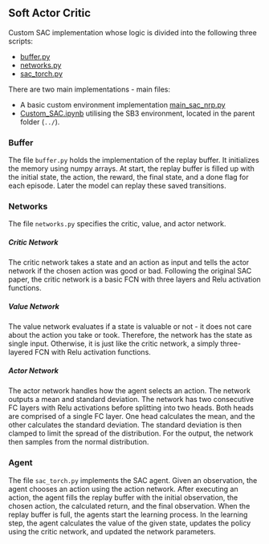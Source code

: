 ## Soft Actor Critic 

Custom SAC implementation whose logic is divided into the following three scripts:
* [buffer.py](https://gitlab.lrz.de/cmlr_ss_21/G2_ReachingTask/-/tree/master/rlmodel/custom_models/sac/buffer.py)
* [networks.py](https://gitlab.lrz.de/cmlr_ss_21/G2_ReachingTask/-/tree/master/rlmodel/custom_models/sac/networks.py])
* [sac_torch.py](https://gitlab.lrz.de/cmlr_ss_21/G2_ReachingTask/-/tree/master/rlmodel/custom_models/sac/sac_torch.py)

There are two main implementations - main files:
* A basic custom environment implementation [main_sac_nrp.py](https://gitlab.lrz.de/cmlr_ss_21/G2_ReachingTask/-/tree/master/rlmodel/custom_models/sac/main_sac_nrp.py)
* [Custom_SAC.ipynb](https://gitlab.lrz.de/cmlr_ss_21/G2_ReachingTask/-/tree/master/rlmodel/custom_models/sac/SAC.ipynb) utilising the SB3 environment, located in the parent folder (`../`).

### Buffer

The file `buffer.py` holds the implementation of the replay buffer. It initializes the memory using numpy arrays. At start, the replay buffer is filled up with the initial state, the action, the reward, the final state, and a done flag for each episode.  Later the model can replay these saved transitions.

### Networks
The file `networks.py` specifies the critic, value, and actor network.

##### Critic Network
The critic network takes a state and an action as input and tells the actor network if the chosen action was good or bad. Following the original SAC paper, the critic network is a basic FCN with three layers and Relu activation functions.

##### Value Network
The value network evaluates if a state is valuable or not - it does not care about the action you take or took.
Therefore, the network has the state as single input. Otherwise, it is just like the critic network, a simply three-layered FCN with Relu activation functions.

##### Actor Network
The actor network handles how the agent selects an action.  The network outputs a mean and standard deviation. 
The network has two consecutive FC layers with Relu activations before splitting into two heads. Both heads are comprised of a single FC layer. One head calculates the mean, and the other calculates the standard deviation.
The standard deviation is then clamped to limit the spread of the distribution. For the output, the network then samples from the normal distribution.

### Agent

The file `sac_torch.py` implements the SAC agent. Given an observation, the agent chooses an action using the action network.  After executing an action, the agent fills the replay buffer with the initial observation, the chosen action, the calculated return, and the final observation. When the replay buffer is full, the agents start the learning process. In the learning step, the agent calculates the value of the given state, updates the policy using the critic network, and updated the network parameters.





